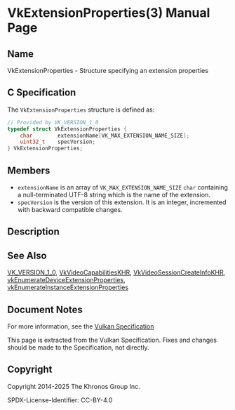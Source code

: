 # VkExtensionProperties(3) Manual Page

## Name

VkExtensionProperties - Structure specifying an extension properties



## [](#_c_specification)C Specification

The `VkExtensionProperties` structure is defined as:

```c++
// Provided by VK_VERSION_1_0
typedef struct VkExtensionProperties {
    char        extensionName[VK_MAX_EXTENSION_NAME_SIZE];
    uint32_t    specVersion;
} VkExtensionProperties;
```

## [](#_members)Members

- `extensionName` is an array of `VK_MAX_EXTENSION_NAME_SIZE` `char` containing a null-terminated UTF-8 string which is the name of the extension.
- `specVersion` is the version of this extension. It is an integer, incremented with backward compatible changes.

## [](#_description)Description

## [](#_see_also)See Also

[VK\_VERSION\_1\_0](https://registry.khronos.org/vulkan/specs/latest/man/html/VK_VERSION_1_0.html), [VkVideoCapabilitiesKHR](https://registry.khronos.org/vulkan/specs/latest/man/html/VkVideoCapabilitiesKHR.html), [VkVideoSessionCreateInfoKHR](https://registry.khronos.org/vulkan/specs/latest/man/html/VkVideoSessionCreateInfoKHR.html), [vkEnumerateDeviceExtensionProperties](https://registry.khronos.org/vulkan/specs/latest/man/html/vkEnumerateDeviceExtensionProperties.html), [vkEnumerateInstanceExtensionProperties](https://registry.khronos.org/vulkan/specs/latest/man/html/vkEnumerateInstanceExtensionProperties.html)

## [](#_document_notes)Document Notes

For more information, see the [Vulkan Specification](https://registry.khronos.org/vulkan/specs/latest/html/vkspec.html#VkExtensionProperties)

This page is extracted from the Vulkan Specification. Fixes and changes should be made to the Specification, not directly.

## [](#_copyright)Copyright

Copyright 2014-2025 The Khronos Group Inc.

SPDX-License-Identifier: CC-BY-4.0